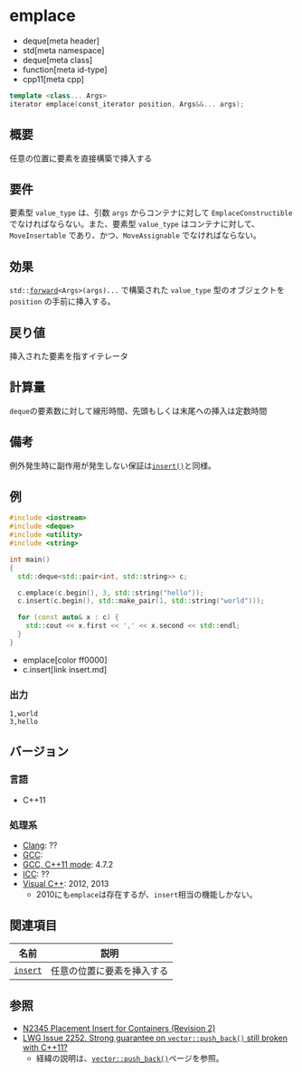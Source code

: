 # emplace
* deque[meta header]
* std[meta namespace]
* deque[meta class]
* function[meta id-type]
* cpp11[meta cpp]

```cpp
template <class... Args>
iterator emplace(const_iterator position, Args&&... args);
```

## 概要
任意の位置に要素を直接構築で挿入する


## 要件
要素型 `value_type` は、引数 `args` からコンテナに対して `EmplaceConstructible` でなければならない。また、要素型 `value_type` はコンテナに対して、`MoveInsertable` であり、かつ、`MoveAssignable` でなければならない。


## 効果
`std::`[`forward`](/reference/utility/forward.md)`<Args>(args)...` で構築された `value_type` 型のオブジェクトを `position` の手前に挿入する。


## 戻り値
挿入された要素を指すイテレータ


## 計算量
`deque`の要素数に対して線形時間、先頭もしくは末尾への挿入は定数時間


## 備考
例外発生時に副作用が発生しない保証は[`insert()`](insert.md)と同様。


## 例
```cpp example
#include <iostream>
#include <deque>
#include <utility>
#include <string>

int main()
{
  std::deque<std::pair<int, std::string>> c;

  c.emplace(c.begin(), 3, std::string("hello"));
  c.insert(c.begin(), std::make_pair(1, std::string("world")));

  for (const auto& x : c) {
    std::cout << x.first << ',' << x.second << std::endl;
  }
}
```
* emplace[color ff0000]
* c.insert[link insert.md]

### 出力
```
1,world
3,hello
```

## バージョン
### 言語
- C++11

### 処理系
- [Clang](/implementation.md#clang): ??
- [GCC](/implementation.md#gcc): 
- [GCC, C++11 mode](/implementation.md#gcc): 4.7.2
- [ICC](/implementation.md#icc): ??
- [Visual C++](/implementation.md#visual_cpp): 2012, 2013
    - 2010にも`emplace`は存在するが、`insert`相当の機能しかない。


## 関連項目

| 名前 | 説明 |
|-------------------------|----------------------------|
| [`insert`](insert.md) | 任意の位置に要素を挿入する |


## 参照
- [N2345 Placement Insert for Containers (Revision 2)](http://www.open-std.org/jtc1/sc22/wg21/docs/papers/2007/n2345.pdf)
- [LWG Issue 2252. Strong guarantee on `vector::push_back()` still broken with C++11?](http://www.open-std.org/jtc1/sc22/wg21/docs/lwg-defects.html#2252)
    - 経緯の説明は、[`vector::push_back()`](/reference/vector/push_back.md)ページを参照。


